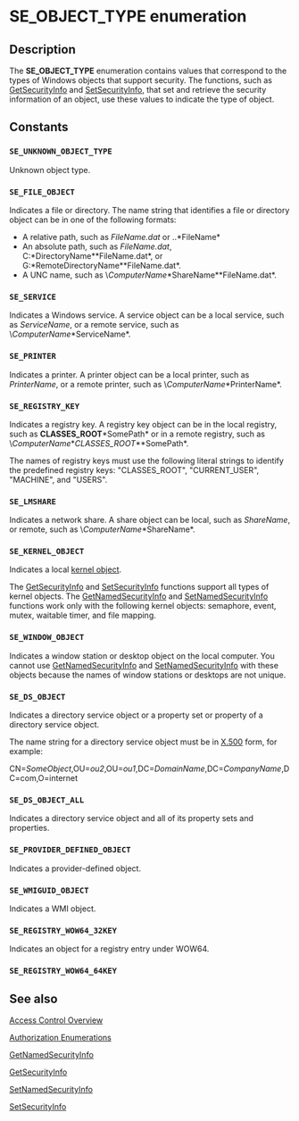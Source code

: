 # SE_OBJECT_TYPE enumeration

## Description

The **SE_OBJECT_TYPE** enumeration contains values that correspond to the types of Windows objects that support security. The functions, such as
[GetSecurityInfo](https://learn.microsoft.com/windows/desktop/api/aclapi/nf-aclapi-getsecurityinfo) and
[SetSecurityInfo](https://learn.microsoft.com/windows/desktop/api/aclapi/nf-aclapi-setsecurityinfo), that set and retrieve the security information of an object, use these values to indicate the type of object.

## Constants

### `SE_UNKNOWN_OBJECT_TYPE`

Unknown object type.

### `SE_FILE_OBJECT`

Indicates a file or directory. The name string that identifies a file or directory object can be in one of the following formats:

* A relative path, such as *FileName.dat* or ..\*FileName*
* An absolute path, such as *FileName.dat*, C:\*DirectoryName*\*FileName.dat*, or G:\*RemoteDirectoryName*\*FileName.dat*.
* A UNC name, such as \\*ComputerName*\*ShareName*\*FileName.dat*.

### `SE_SERVICE`

Indicates a Windows service. A service object can be a local service, such as *ServiceName*, or a remote service, such as \\*ComputerName*\*ServiceName*.

### `SE_PRINTER`

Indicates a printer. A printer object can be a local printer, such as *PrinterName*, or a remote printer, such as \\*ComputerName*\*PrinterName*.

### `SE_REGISTRY_KEY`

Indicates a registry key. A registry key object can be in the local registry, such as **CLASSES_ROOT**\*SomePath* or in a remote registry, such as \\*ComputerName*\**CLASSES_ROOT**\*SomePath*.

The names of registry keys must use the following literal strings to identify the predefined registry keys: "CLASSES_ROOT", "CURRENT_USER", "MACHINE", and "USERS".

### `SE_LMSHARE`

Indicates a network share. A share object can be local, such as *ShareName*, or remote, such as \\*ComputerName*\*ShareName*.

### `SE_KERNEL_OBJECT`

Indicates a local
[kernel object](https://learn.microsoft.com/windows/desktop/SysInfo/kernel-objects).

The
[GetSecurityInfo](https://learn.microsoft.com/windows/desktop/api/aclapi/nf-aclapi-getsecurityinfo) and
[SetSecurityInfo](https://learn.microsoft.com/windows/desktop/api/aclapi/nf-aclapi-setsecurityinfo) functions support all types of kernel objects. The
[GetNamedSecurityInfo](https://learn.microsoft.com/windows/desktop/api/aclapi/nf-aclapi-getnamedsecurityinfoa) and
[SetNamedSecurityInfo](https://learn.microsoft.com/windows/desktop/api/aclapi/nf-aclapi-setnamedsecurityinfoa) functions work only with the following kernel objects: semaphore, event, mutex, waitable timer, and file mapping.

### `SE_WINDOW_OBJECT`

Indicates a window station or desktop object on the local computer. You cannot use
[GetNamedSecurityInfo](https://learn.microsoft.com/windows/desktop/api/aclapi/nf-aclapi-getnamedsecurityinfoa) and
[SetNamedSecurityInfo](https://learn.microsoft.com/windows/desktop/api/aclapi/nf-aclapi-setnamedsecurityinfoa) with these objects because the names of window stations or desktops are not unique.

### `SE_DS_OBJECT`

Indicates a directory service object or a property set or property of a directory service object.

The name string for a directory service object must be in [X.500](https://learn.microsoft.com/windows/desktop/SecGloss/x-gly) form, for example:

CN=*SomeObject*,OU=*ou2*,OU=*ou1*,DC=*DomainName*,DC=*CompanyName*,DC=com,O=internet

### `SE_DS_OBJECT_ALL`

Indicates a directory service object and all of its property sets and properties.

### `SE_PROVIDER_DEFINED_OBJECT`

Indicates a provider-defined object.

### `SE_WMIGUID_OBJECT`

Indicates a WMI object.

### `SE_REGISTRY_WOW64_32KEY`

Indicates an object for a registry entry under WOW64.

### `SE_REGISTRY_WOW64_64KEY`

## See also

[Access Control Overview](https://learn.microsoft.com/windows/desktop/SecAuthZ/access-control)

[Authorization Enumerations](https://learn.microsoft.com/windows/desktop/SecAuthZ/authorization-enumerations)

[GetNamedSecurityInfo](https://learn.microsoft.com/windows/desktop/api/aclapi/nf-aclapi-getnamedsecurityinfoa)

[GetSecurityInfo](https://learn.microsoft.com/windows/desktop/api/aclapi/nf-aclapi-getsecurityinfo)

[SetNamedSecurityInfo](https://learn.microsoft.com/windows/desktop/api/aclapi/nf-aclapi-setnamedsecurityinfoa)

[SetSecurityInfo](https://learn.microsoft.com/windows/desktop/api/aclapi/nf-aclapi-setsecurityinfo)